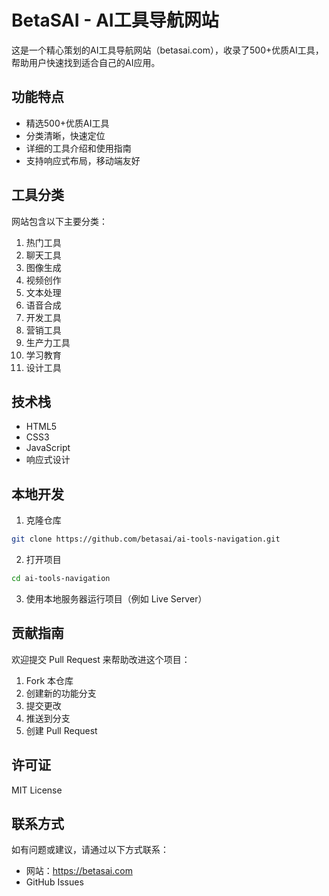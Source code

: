 # BetaSAI - AI工具导航网站

这是一个精心策划的AI工具导航网站（betasai.com），收录了500+优质AI工具，帮助用户快速找到适合自己的AI应用。

## 功能特点

- 精选500+优质AI工具
- 分类清晰，快速定位
- 详细的工具介绍和使用指南
- 支持响应式布局，移动端友好

## 工具分类

网站包含以下主要分类：

1. 热门工具
2. 聊天工具
3. 图像生成
4. 视频创作
5. 文本处理
6. 语音合成
7. 开发工具
8. 营销工具
9. 生产力工具
10. 学习教育
11. 设计工具

## 技术栈

- HTML5
- CSS3
- JavaScript
- 响应式设计

## 本地开发

1. 克隆仓库
```bash
git clone https://github.com/betasai/ai-tools-navigation.git
```

2. 打开项目
```bash
cd ai-tools-navigation
```

3. 使用本地服务器运行项目（例如 Live Server）

## 贡献指南

欢迎提交 Pull Request 来帮助改进这个项目：

1. Fork 本仓库
2. 创建新的功能分支
3. 提交更改
4. 推送到分支
5. 创建 Pull Request

## 许可证

MIT License

## 联系方式

如有问题或建议，请通过以下方式联系：

- 网站：https://betasai.com
- GitHub Issues 